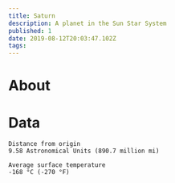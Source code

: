 ```yaml
---
title: Saturn
description: A planet in the Sun Star System
published: 1
date: 2019-08-12T20:03:47.102Z
tags: 
---
```


# About

# Data

```text
Distance from origin
9.58 Astronomical Units (890.7 million mi)

Average surface temperature
-168 °C (-270 °F)
```

